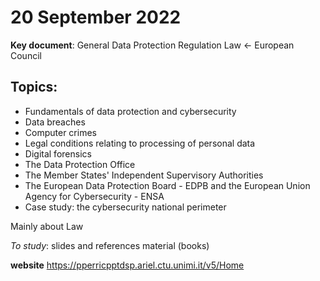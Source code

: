 # 20 September 2022
**Key document**: General Data Protection Regulation Law $\leftarrow$ European Council
## Topics:
- Fundamentals of data protection and cybersecurity
- Data breaches
- Computer crimes
- Legal conditions relating to processing of personal data
- Digital forensics
- The Data Protection Office
- The Member States'  Independent Supervisory Authorities
- The European Data Protection Board - EDPB and the European Union Agency for Cybersecurity - ENSA
- Case study: the cybersecurity national perimeter

Mainly about Law

*To study*: slides and references material (books)

**website**
https://pperricpptdsp.ariel.ctu.unimi.it/v5/Home








